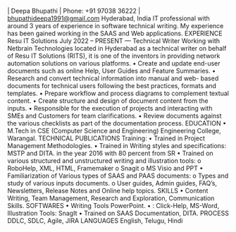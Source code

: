 | Deepa Bhupathi | Phone: +91 97038 36222 |
bhupathideepa1991@gmail.com 
Hyderabad, India
 IT professional with around 3 years of experience in software technical writing. My experience has been gained 
working in the SAAS and Web applications.
 EXPERIENCE 
Resu	IT	Solutions
 July 2022 – PRESENT 
— Technical Writer
 Working with Netbrain Technologies located in Hyderabad as a technical writer on behalf of Resu IT Solutions 
(RITS), it is one of the inventors in providing network automation solutions on various platforms. 
• Create and update end-user documents such as online Help, User Guides and Feature Summaries. 
• Research and convert technical information into manual and web- based documents for technical users 
following the best practices, formats and templates. 
• Prepare workflow and process diagrams to complement textual content. 
• Create structure and design of document content from the inputs. 
• Responsible for the execution of projects and interacting with SMEs and Customers for team clarifications. 
• Review documents against the various checklists as part of the documentation process. 
EDUCATION 
• 
M.Tech in CSE (Computer Science and Engineering) 
Engineering College, Warangal. 
TECHNICAL PUBLICATIONS Training: 
• Trained in Project Management Methodologies. 
• Trained in Writing styles and specifications: MSTP and DITA. 
in the year 2016 with 80 percent from SR 
• Trained on various structured and unstructured writing and illustration tools: 
o RoboHelp, XML, HTML, Framemaker 
o Snagit 
o MS Visio and PPT 
• Familiarization of Various types of SAAS and PAAS documents: 
o Types and study of various inputs documents. 
o User guides, Admin guides, FAQ’s, Newsletters, Release Notes and Online help topics. 
SKILLS 
• 
Content Writing, Team Management, 
Research and Exploration, Communication 
Skills.
 SOFTWARES 
• 
Writing
 Tools
 PowerPoint.
 • 
: 
Click-Help, MS-Word, 
Illustration Tools: SnagIt 
• 
Trained on SAAS Documentation, DITA.
 PROCESS 
DDLC, SDLC, 
Agile, JIRA
 LANGUAGES 
English, Telugu, Hindi 
